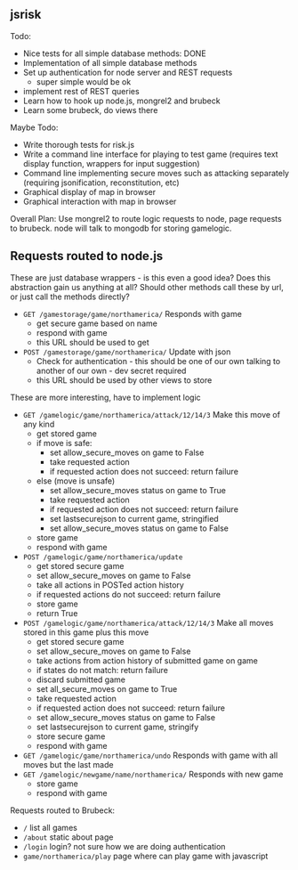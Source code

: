 jsrisk
-----

Todo:

* Nice tests for all simple database methods: DONE
* Implementation of all simple database methods
* Set up authentication for node server and REST requests
  * super simple would be ok 
* implement rest of REST queries
* Learn how to hook up node.js, mongrel2 and brubeck
* Learn some brubeck, do views there

Maybe Todo:

* Write thorough tests for risk.js
* Write a command line interface for playing to test game
  (requires text display function, wrappers for input suggestion)
* Command line implementing secure moves such as attacking separately
  (requiring jsonification, reconstitution, etc)
* Graphical display of map in browser
* Graphical interaction with map in browser

Overall Plan:
Use mongrel2 to route logic requests to node, page requests to brubeck.
node will talk to mongodb for storing gamelogic.

Requests routed to node.js
---------------------------
These are just database wrappers - is this even a good idea?
Does this abstraction gain us anything at all?  Should other methods
call these by url, or just call the methods directly?

* `GET /gamestorage/game/northamerica/`
  Responds with game
    * get secure game based on name
    * respond with game
    * this URL should be used to get
* `POST /gamestorage/game/northamerica/`
  Update with json
    * Check for authentication - this should be one of our own
        talking to another of our own - dev secret required
    * this URL should be used by other views to store

These are more interesting, have to implement logic

* `GET /gamelogic/game/northamerica/attack/12/14/3`
  Make this move of any kind
    * get stored game
	* if move is safe:
        * set allow_secure_moves on game to False
        * take requested action
        * if requested action does not succeed: return failure
    * else (move is unsafe)
		* set allow_secure_moves status on game to True
        * take requested action
        * if requested action does not succeed: return failure
        * set lastsecurejson to current game, stringified
		* set allow_secure_moves status on game to False
    * store game
    * respond with game
* `POST /gamelogic/game/northamerica/update`
    * get stored secure game
    * set allow_secure_moves on game to False
    * take all actions in POSTed action history
    * if requested actions do not succeed: return failure
	* store game
	* return True
* `POST /gamelogic/game/northamerica/attack/12/14/3`
  Make all moves stored in this game plus this move
    * get stored secure game
    * set allow_secure_moves on game to False
    * take actions from action history of submitted game on game
    * if states do not match: return failure
    * discard submitted game
    * set all_secure_moves on game to True
    * take requested action
    * if requested action does not succeed: return failure
    * set allow_secure_moves status on game to False
    * set lastsecurejson to current game, stringify
    * store secure game
    * respond with game
* `GET /gamelogic/game/northamerica/undo`
  Responds with game with all moves but the last made
* `GET /gamelogic/newgame/name/northamerica/`
  Responds with new game
    * store game
    * respond with game

Requests routed to Brubeck:
* `/`
  list all games
* `/about`
  static about page
* `/login`
  login? not sure how we are doing authentication
* `game/northamerica/play`
  page where can play game with javascript
